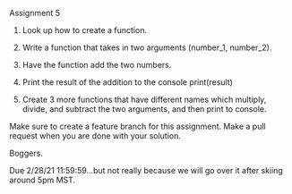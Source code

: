Assignment 5

1. Look up how to create a function.
2. Write a function that takes in two arguments (number_1, number_2).
3. Have the function add the two numbers.
4. Print the result of the addition to the console print(result)

5. Create 3 more functions that have different names which multiply, divide, and subtract the
two arguments, and then print to console.

Make sure to create a feature branch for this assignment. Make a pull request when you are done with your solution.

Boggers.

Due 2/28/21 11:59:59...but not really because we will go over it after skiing around 5pm MST.
